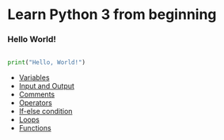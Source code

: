 # Learn Python 3 from beginning

### Hello World!
```python

print("Hello, World!")

```

* <a href="https://github.com/mihirchakma/LearnPython/blob/master/02-variables.md">Variables</a>
* <a href="url">Input and Output</a>
* <a href="url">Comments</a>
* <a href="url">Operators</a>
* <a href="url">If-else condition</a>
* <a href="url">Loops</a>
* <a href="url">Functions</a>

